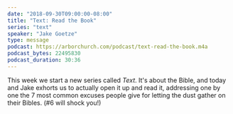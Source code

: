 ```yaml
---
date: "2018-09-30T09:00:00-08:00"
title: "Text: Read the Book"
series: "text"
speaker: "Jake Goetze"
type: message
podcast: https://arborchurch.com/podcast/text-read-the-book.m4a
podcast_bytes: 22495830
podcast_duration: 30:36
---
```


This week we start a new series called *Text*. It's about the Bible, and today and Jake exhorts us to actually open it up and read it, addressing one by one the 7 most common excuses people give for letting the dust gather on their Bibles. (#6 will shock you!)

